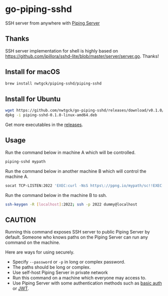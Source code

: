 # go-piping-sshd
SSH server from anywhere with [Piping Server](https://github.com/nwtgck/piping-server)

## Thanks

SSH server implementation for shell is highly based on <https://github.com/jpillora/sshd-lite/blob/master/server/server.go>. Thanks!

## Install for macOS
```bash
brew install nwtgck/piping-sshd/piping-sshd
```

## Install for Ubuntu
```bash
wget https://github.com/nwtgck/go-piping-sshd/releases/download/v0.1.0/piping-sshd-0.1.0-linux-amd64.deb
dpkg -i piping-sshd-0.1.0-linux-amd64.deb 
```

Get more executables in the [releases](https://github.com/nwtgck/go-piping-sshd/releases).

## Usage

Run the command below in machine A which will be controlled.

```bash
piping-sshd mypath
```

Run the command below in another machine B which will control the machine A.

```bash
socat TCP-LISTEN:2022 'EXEC:curl -NsS https\://ppng.io/mypath/sc!!EXEC:curl -NsST - https\://ppng.io/mypath/cs'
```

Run the command below in the machine B to ssh.

```bash
ssh-keygen -R [localhost]:2022; ssh -p 2022 dummy@localhost
```

## CAUTION

Running this command exposes SSH server to public Piping Server by default. Someone who knows paths on the Piping Server can run any command on the machine. 

Here are ways for using securely.

- Specify `--password` or `-p` in long or complex password.
- The paths should be long or complex.
- Use self-host Piping Server in private network
- Run this command on a machine which everyone may access to.
- Use Piping Server with some authentication methods such as [basic auth](https://github.com/nwtgck/piping-server-basic-auth-docker-compose) or [JWT](https://github.com/nwtgck/jwt-piping-server).
